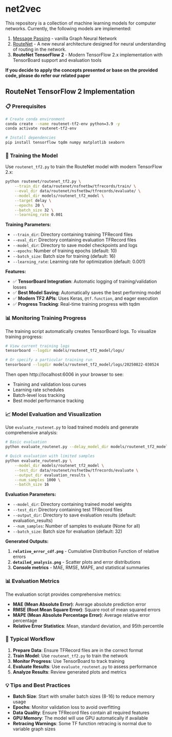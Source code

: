 # net2vec

This repository is a collection of machine learning models for computer networks.
Currently, the following models are implemented:

1. [Message Passing](mpnn) - vanilla Graph Neural Network
1. [RouteNet](routenet) - A new neural architecture designed for neural understanding of routing in the network.
1. **RouteNet TensorFlow 2** - Modern TensorFlow 2.x implementation with TensorBoard support and evaluation tools

**If you decide to apply the concepts presented or base on the provided code, please do refer our related paper**

## RouteNet TensorFlow 2 Implementation

### 📋 Prerequisites

```bash
# Create conda environment
conda create --name routenet-tf2-env python=3.9 -y
conda activate routenet-tf2-env

# Install dependencies
pip install tensorflow tqdm numpy matplotlib seaborn
```

### 🚀 Training the Model

Use `routenet_tf2.py` to train the RouteNet model with modern TensorFlow 2.x:

```bash
python routenet/routenet_tf2.py \
    --train_dir data/routenet/nsfnetbw/tfrecords/train/ \
    --eval_dir data/routenet/nsfnetbw/tfrecords/evaluate/ \
    --model_dir models/routenet_tf2_model \
    --target delay \
    --epochs 20 \
    --batch_size 32 \
    --learning_rate 0.001
```

**Training Parameters:**
- `--train_dir`: Directory containing training TFRecord files
- `--eval_dir`: Directory containing evaluation TFRecord files  
- `--model_dir`: Directory to save model checkpoints and logs
- `--epochs`: Number of training epochs (default: 10)
- `--batch_size`: Batch size for training (default: 16)
- `--learning_rate`: Learning rate for optimization (default: 0.001)

**Features:**
- ✅ **TensorBoard Integration**: Automatic logging of training/validation losses
- ✅ **Best Model Saving**: Automatically saves the best performing model
- ✅ **Modern TF2 APIs**: Uses Keras, `@tf.function`, and eager execution
- ✅ **Progress Tracking**: Real-time training progress with tqdm

### 📊 Monitoring Training Progress

The training script automatically creates TensorBoard logs. To visualize training progress:

```bash
# View current training logs
tensorboard --logdir models/routenet_tf2_model/logs/

# Or specify a particular training run
tensorboard --logdir models/routenet_tf2_model/logs/20250822-030524
```

Then open http://localhost:6006 in your browser to see:
- Training and validation loss curves
- Learning rate schedules
- Batch-level loss tracking
- Best model performance tracking

### 📈 Model Evaluation and Visualization

Use `evaluate_routenet.py` to load trained models and generate comprehensive analysis:

```bash
# Basic evaluation
python evaluate_routenet.py --delay_model_dir models/routenet_tf2_model/nsfnetbw_delay --drops_model_dir models/routenet_tf2_model/nsfnetbw_drops --nsfnet_test_dir data/routenet/nsfnetbw/tfrecords/evaluate --gbn_test_dir data/routenet/gbnbw/tfrecords/evaluate --output_dir evaluation_results --num_samples 1000

# Quick evaluation with limited samples
python evaluate_routenet.py \
    --model_dir models/routenet_tf2_model \
    --test_dir data/routenet/nsfnetbw/tfrecords/evaluate \
    --output_dir evaluation_results \
    --num_samples 1000 \
    --batch_size 16
```

**Evaluation Parameters:**
- `--model_dir`: Directory containing trained model weights
- `--test_dir`: Directory containing test TFRecord files
- `--output_dir`: Directory to save evaluation results (default: evaluation_results)
- `--num_samples`: Number of samples to evaluate (None for all)
- `--batch_size`: Batch size for evaluation (default: 32)

**Generated Outputs:**
1. **`relative_error_cdf.png`** - Cumulative Distribution Function of relative errors
2. **`detailed_analysis.png`** - Scatter plots and error distributions
3. **Console metrics** - MAE, RMSE, MAPE, and statistical summaries

### 📊 Evaluation Metrics

The evaluation script provides comprehensive metrics:

- **MAE (Mean Absolute Error)**: Average absolute prediction error
- **RMSE (Root Mean Square Error)**: Square root of mean squared errors
- **MAPE (Mean Absolute Percentage Error)**: Average relative error percentage
- **Relative Error Statistics**: Mean, standard deviation, and 95th percentile

### 🔄 Typical Workflow

1. **Prepare Data**: Ensure TFRecord files are in the correct format
2. **Train Model**: Use `routenet_tf2.py` to train the network
3. **Monitor Progress**: Use TensorBoard to track training
4. **Evaluate Results**: Use `evaluate_routenet.py` to assess performance
5. **Analyze Results**: Review generated plots and metrics

### 💡 Tips and Best Practices

- **Batch Size**: Start with smaller batch sizes (8-16) to reduce memory usage
- **Epochs**: Monitor validation loss to avoid overfitting
- **Data Quality**: Ensure TFRecord files contain all required features
- **GPU Memory**: The model will use GPU automatically if available
- **Retracing Warnings**: Some TF function retracing is normal due to variable graph sizes

